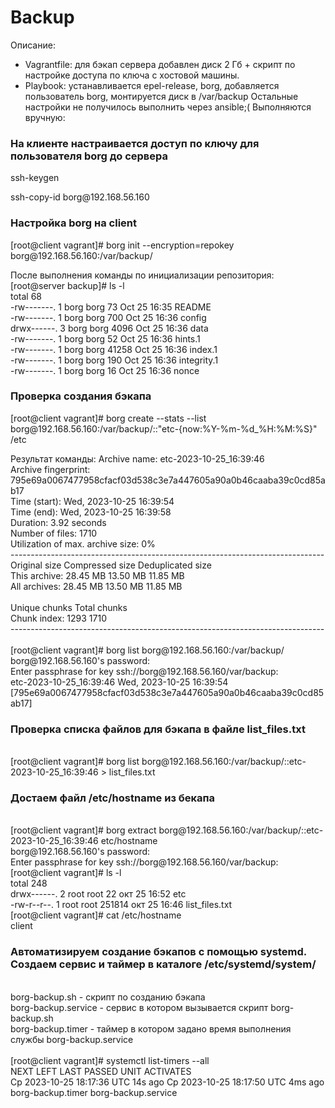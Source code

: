 # Backup
Описание:
- Vagrantfile: для бэкап сервера добавлен диск 2 Гб + скрипт по настройке доступа по ключа с хостовой машины.
- Playbook: устанавливается epel-release, borg, добавляется пользователь borg, монтируется диск в /var/backup
Остальные настройки не получилось выполнить через ansible;( Выполняются вручную:
<H3>На клиенте настраивается доступ по ключу для пользователя borg до сервера</H3>
<p>ssh-keygen
<p>ssh-copy-id borg@192.168.56.160
<H3>Настройка borg на client</H3>
[root@client vagrant]# borg init --encryption=repokey borg@192.168.56.160:/var/backup/
<p>После выполнения команды по инициализации репозитория:</br>
[root@server backup]# ls -l</br>
total 68</br>
-rw-------. 1 borg borg    73 Oct 25 16:35 README</br>
-rw-------. 1 borg borg   700 Oct 25 16:36 config</br>
drwx------. 3 borg borg  4096 Oct 25 16:36 data</br>
-rw-------. 1 borg borg    52 Oct 25 16:36 hints.1</br>
-rw-------. 1 borg borg 41258 Oct 25 16:36 index.1</br>
-rw-------. 1 borg borg   190 Oct 25 16:36 integrity.1</br>
-rw-------. 1 borg borg    16 Oct 25 16:36 nonce</br>
<H3>Проверка создания бэкапа</H3>
[root@client vagrant]# borg create --stats --list borg@192.168.56.160:/var/backup/::"etc-{now:%Y-%m-%d_%H:%M:%S}" /etc
<p>Результат команды:
Archive name: etc-2023-10-25_16:39:46</br>
Archive fingerprint: 795e69a0067477958cfacf03d538c3e7a447605a90a0b46caaba39c0cd85ab17 </br> 
Time (start): Wed, 2023-10-25 16:39:54  </br>
Time (end):   Wed, 2023-10-25 16:39:58 </br> 
Duration: 3.92 seconds  </br>
Number of files: 1710  </br>
Utilization of max. archive size: 0%  </br>
------------------------------------------------------------------------------  </br>
                       Original size      Compressed size    Deduplicated size  </br>
This archive:               28.45 MB             13.50 MB             11.85 MB  </br>
All archives:               28.45 MB             13.50 MB             11.85 MB  </br>
  </br>
                       Unique chunks         Total chunks  </br>
Chunk index:                    1293                 1710  </br>
------------------------------------------------------------------------------  </br>
</br>
[root@client vagrant]# borg list borg@192.168.56.160:/var/backup/</br>
borg@192.168.56.160's password: </br>
Enter passphrase for key ssh://borg@192.168.56.160/var/backup: </br>
etc-2023-10-25_16:39:46              Wed, 2023-10-25 16:39:54 </br>[795e69a0067477958cfacf03d538c3e7a447605a90a0b46caaba39c0cd85ab17]</br>

<h3>Проверка списка файлов для бэкапа в файле list_files.txt</h3></br>
[root@client vagrant]# borg list borg@192.168.56.160:/var/backup/::etc-2023-10-25_16:39:46 > list_files.txt
<h3>Достаем файл /etc/hostname из бекапа</h3></br>
[root@client vagrant]# borg extract borg@192.168.56.160:/var/backup/::etc-2023-10-25_16:39:46 etc/hostname</br>
borg@192.168.56.160's password:</br> 
Enter passphrase for key ssh://borg@192.168.56.160/var/backup: </br>
[root@client vagrant]# ls -l</br>
total 248</br>
drwx------. 2 root root     22 окт 25 16:52 etc</br>
-rw-r--r--. 1 root root 251814 окт 25 16:46 list_files.txt</br>
[root@client vagrant]# cat /etc/hostname </br>
client</br>
<h3>Автоматизируем создание бэкапов с помощью systemd. Создаем сервис и таймер в каталоге /etc/systemd/system/
</h3></br>
borg-backup.sh - скрипт по созданию бэкапа</br>
borg-backup.service - сервис в котором вызывается скрипт borg-backup.sh</br>
borg-backup.timer - таймер в котором задано время выполнения службы borg-backup.service</br>
</br>
[root@client vagrant]# systemctl list-timers --all</br>
NEXT                          LEFT    LAST                          PASSED  UNIT                         ACTIVATES</br>
Ср 2023-10-25 18:17:36 UTC  14s ago Ср 2023-10-25 18:17:50 UTC  4ms ago borg-backup.timer            borg-backup.service</br>




